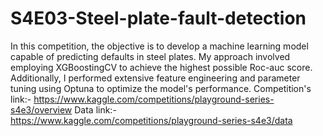 # S4E03-Steel-plate-fault-detection
In this competition, the objective is to develop a machine learning model capable of predicting defaults in steel plates. My approach involved employing XGBoostingCV to achieve the highest possible Roc-auc score. Additionally, I performed extensive feature engineering and parameter tuning using Optuna to optimize the model's performance.
Competition's link:-
https://www.kaggle.com/competitions/playground-series-s4e3/overview
Data link:-
https://www.kaggle.com/competitions/playground-series-s4e3/data
